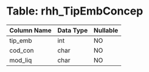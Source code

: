 # Table: rhh_TipEmbConcep

| Column Name | Data Type | Nullable |
|-------------|-----------|----------|
| tip_emb | int | NO |
| cod_con | char | NO |
| mod_liq | char | NO |
